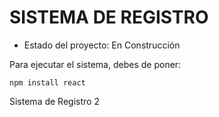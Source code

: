 <h1>
  SISTEMA DE REGISTRO
</h1>

- Estado del proyecto: En Construcción

Para ejecutar el sistema, debes de poner:

```npm install react```

Sistema de Registro 2
